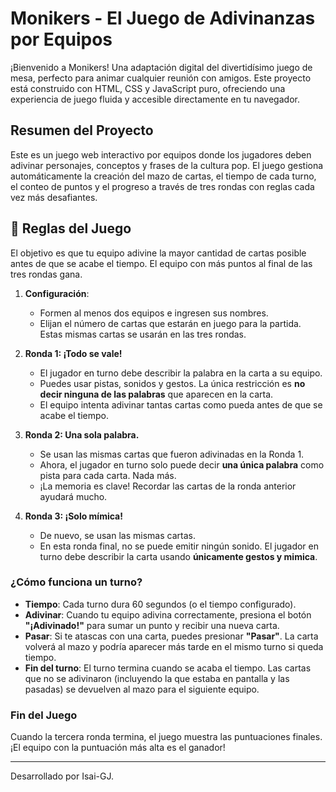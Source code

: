 # Monikers - El Juego de Adivinanzas por Equipos

¡Bienvenido a Monikers! Una adaptación digital del divertidísimo juego de mesa, perfecto para animar cualquier reunión con amigos. Este proyecto está construido con HTML, CSS y JavaScript puro, ofreciendo una experiencia de juego fluida y accesible directamente en tu navegador.

## Resumen del Proyecto

Este es un juego web interactivo por equipos donde los jugadores deben adivinar personajes, conceptos y frases de la cultura pop. El juego gestiona automáticamente la creación del mazo de cartas, el tiempo de cada turno, el conteo de puntos y el progreso a través de tres rondas con reglas cada vez más desafiantes.

## 📜 Reglas del Juego

El objetivo es que tu equipo adivine la mayor cantidad de cartas posible antes de que se acabe el tiempo. El equipo con más puntos al final de las tres rondas gana.

1.  **Configuración**:
    *   Formen al menos dos equipos e ingresen sus nombres.
    *   Elijan el número de cartas que estarán en juego para la partida. Estas mismas cartas se usarán en las tres rondas.

2.  **Ronda 1: ¡Todo se vale!**
    *   El jugador en turno debe describir la palabra en la carta a su equipo.
    *   Puedes usar pistas, sonidos y gestos. La única restricción es **no decir ninguna de las palabras** que aparecen en la carta.
    *   El equipo intenta adivinar tantas cartas como pueda antes de que se acabe el tiempo.

3.  **Ronda 2: Una sola palabra.**
    *   Se usan las mismas cartas que fueron adivinadas en la Ronda 1.
    *   Ahora, el jugador en turno solo puede decir **una única palabra** como pista para cada carta. Nada más.
    *   ¡La memoria es clave! Recordar las cartas de la ronda anterior ayudará mucho.

4.  **Ronda 3: ¡Solo mímica!**
    *   De nuevo, se usan las mismas cartas.
    *   En esta ronda final, no se puede emitir ningún sonido. El jugador en turno debe describir la carta usando **únicamente gestos y mimica**.

### ¿Cómo funciona un turno?

*   **Tiempo**: Cada turno dura 60 segundos (o el tiempo configurado).
*   **Adivinar**: Cuando tu equipo adivina correctamente, presiona el botón **"¡Adivinado!"** para sumar un punto y recibir una nueva carta.
*   **Pasar**: Si te atascas con una carta, puedes presionar **"Pasar"**. La carta volverá al mazo y podría aparecer más tarde en el mismo turno si queda tiempo.
*   **Fin del turno**: El turno termina cuando se acaba el tiempo. Las cartas que no se adivinaron (incluyendo la que estaba en pantalla y las pasadas) se devuelven al mazo para el siguiente equipo.

### Fin del Juego

Cuando la tercera ronda termina, el juego muestra las puntuaciones finales. ¡El equipo con la puntuación más alta es el ganador!

---

Desarrollado por Isai-GJ.